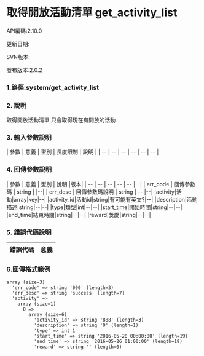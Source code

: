 # 取得開放活動清單 get_activity_list 　




API編碼:2.10.0

> 


更新日期:

> 

SVN版本:


發布版本:2.0.2

### 1.路徑:system/get_activity_list

### 2. 說明
取得開放活動清單,只會取得現在有開放的活動

### 3. 輸入參數說明


| 參數 | 意義 | 型別 | 長度限制 | 說明 |
| -- | -- | -- | -- | -- | -- |


### 4. 回傳參數說明
| 參數 | 意義 | 型別 | 說明 |版本|
| -- | -- | -- | -- | -- |--|
| err_code | 回傳參數碼 | string |  |--|
| err_desc | 回傳參數碼說明 | string | -- |--|
|activity|活動|array|key|--|
|activity_id|活動id|string|有可能有英文?|--|
|description|活動描述|string|--|--|
|type|類型|int|--|--|
|start_time|開始時間|string|--|--|
|end_time|結束時間|string|--|--|
|reward|獎勵|string|--|--|


### 5. 錯誤代碼說明
|錯誤代碼|意義|
|--|--|



### 6.回傳格式範例

```
array (size=3)
  'err_code' => string '000' (length=3)
  'err_desc' => string 'success' (length=7)
  'activity' => 
    array (size=1)
      0 => 
        array (size=6)
          'activity_id' => string '888' (length=3)
          'description' => string '0' (length=1)
          'type' => int 1
          'start_time' => string '2016-05-20 00:00:00' (length=19)
          'end_time' => string '2016-05-26 01:00:00' (length=19)
          'reward' => string '' (length=0)
```



